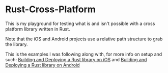 # Rust-Cross-Platform

This is my playground for testing what is and isn't possible with a cross platform library written in Rust.

Note that the iOS and Android projects use a relative path structure to grab the library.

This is the examples I was following along with, for more info on setup and such: [Building and Deploying a Rust library on iOS](https://mozilla.github.io/firefox-browser-architecture/experiments/2017-09-06-rust-on-ios.html) and [Building and Deploying a Rust library on Android](https://mozilla.github.io/firefox-browser-architecture/experiments/2017-09-21-rust-on-android.html)
